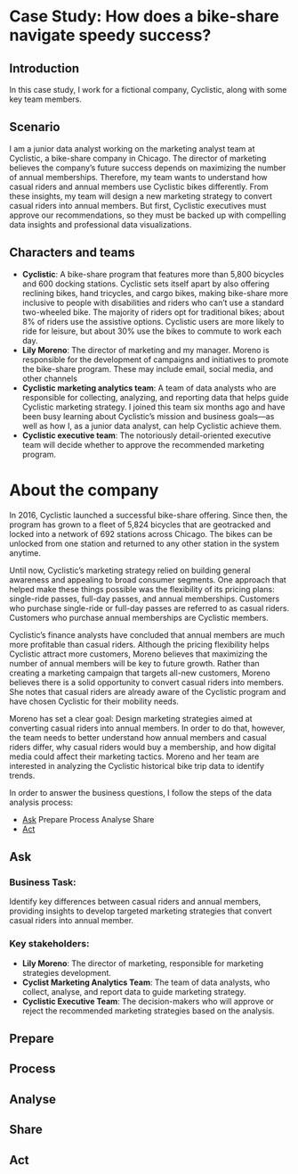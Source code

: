 # Case Study: How does a bike-share navigate speedy success?
## Introduction
In this case study, I work for a fictional company, Cyclistic, along with some key team members.
## Scenario
I am a junior data analyst working on the marketing analyst team at Cyclistic, a bike-share company in Chicago. The director of marketing believes the company’s future success depends on maximizing the number of annual memberships. Therefore, my team wants to understand how casual riders and annual members use Cyclistic bikes differently. From these insights, my team will design a new marketing strategy to convert casual riders into annual members. But first, Cyclistic executives must approve our recommendations, so they must be backed up with compelling data insights and professional data visualizations.

## Characters and teams
* **Cyclistic**: A bike-share program that features more than 5,800 bicycles and 600 docking stations. Cyclistic sets itself apart by also offering reclining bikes, hand tricycles, and cargo bikes, making bike-share more inclusive to people with disabilities and riders who can’t use a standard two-wheeled bike. The majority of riders opt for traditional bikes; about 8% of riders use the assistive options. Cyclistic users are more likely to ride for leisure, but about 30% use the bikes to commute to work each day.
* **Lily Moreno**: The director of marketing and my manager. Moreno is responsible for the development of campaigns and initiatives to promote the bike-share program. These may include email, social media, and other channels
* **Cyclistic marketing analytics team**: A team of data analysts who are responsible for collecting, analyzing, and reporting data that helps guide Cyclistic marketing strategy. I joined this team six months ago and have been busy learning about Cyclistic’s mission and business goals—as well as how I, as a junior data analyst, can help Cyclistic achieve them.
* **Cyclistic executive team**: The notoriously detail-oriented executive team will decide whether to approve the recommended marketing program.
# About the company
In 2016, Cyclistic launched a successful bike-share offering. Since then, the program has grown to a fleet of 5,824 bicycles that are geotracked and locked into a network of 692 stations across Chicago. The bikes can be unlocked from one station and returned to any other station in the system anytime.  

Until now, Cyclistic’s marketing strategy relied on building general awareness and appealing to broad consumer segments. One approach that helped make these things possible was the flexibility of its pricing plans: single-ride passes, full-day passes, and annual memberships. Customers who purchase single-ride or full-day passes are referred to as casual riders. Customers who purchase annual memberships are Cyclistic members.  

Cyclistic’s finance analysts have concluded that annual members are much more profitable than casual riders. Although the pricing flexibility helps Cyclistic attract more customers, Moreno believes that maximizing the number of annual members will be key to future growth. Rather than creating a marketing campaign that targets all-new customers, Moreno believes there is a solid opportunity to convert casual riders into members. She notes that casual riders are already aware of the Cyclistic program and have chosen Cyclistic for their mobility needs.  

Moreno has set a clear goal: Design marketing strategies aimed at converting casual riders into annual members. In order to do that, however, the team needs to better understand how annual members and casual riders differ, why casual riders would buy a membership, and how digital media could affect their marketing tactics. Moreno and her team are interested in analyzing the Cyclistic historical bike trip data to identify trends.

In order to answer the business questions, I follow the steps of the data analysis process:

- [Ask](#ask)
Prepare
Process
Analyse
Share
- [Act](#act) 

## Ask
### Business Task:  
Identify key differences between casual riders and annual members, providing insights to develop targeted marketing strategies that convert casual riders into annual member.
### Key stakeholders:  
* **Lily Moreno**: The director of marketing, responsible for marketing strategies development.
* **Cyclist Marketing Analytics Team**: The team of data analysts, who collect, analyse, and report data to guide marketing strategy.
* **Cyclistic Executive Team**: The decision-makers who will approve or reject the recommended marketing strategies based on the analysis.
  
## Prepare
## Process
## Analyse
## Share
## Act
